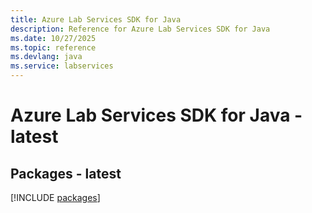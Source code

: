 ```yaml
---
title: Azure Lab Services SDK for Java
description: Reference for Azure Lab Services SDK for Java
ms.date: 10/27/2025
ms.topic: reference
ms.devlang: java
ms.service: labservices
---
```

# Azure Lab Services SDK for Java - latest
## Packages - latest
[!INCLUDE [packages](lab-services-index.md)]